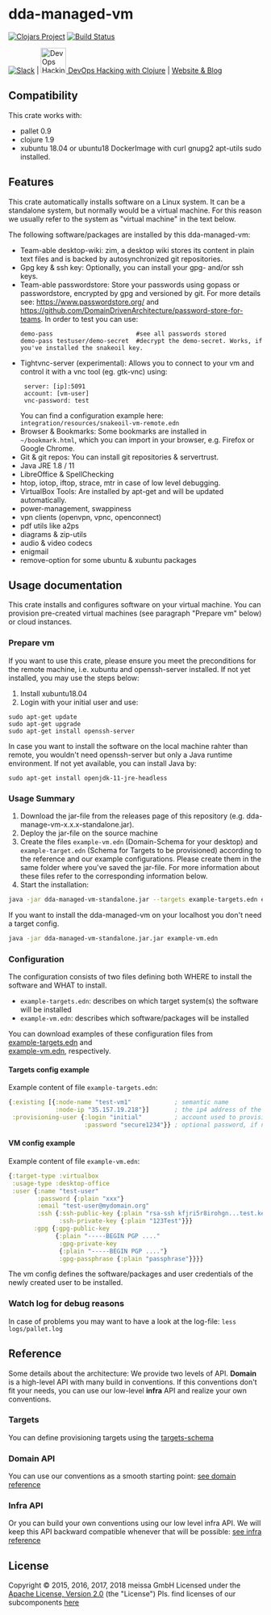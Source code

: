 # dda-managed-vm
[![Clojars Project](https://img.shields.io/clojars/v/dda/dda-managed-vm.svg)](https://clojars.org/dda/dda-managed-vm)
[![Build Status](https://travis-ci.org/DomainDrivenArchitecture/dda-managed-vm.svg?branch=master)](https://travis-ci.org/DomainDrivenArchitecture/dda-managed-vm)

[![Slack](https://img.shields.io/badge/chat-clojurians-green.svg?style=flat)](https://clojurians.slack.com/messages/#dda-pallet/) | [<img src="https://domaindrivenarchitecture.org/img/meetup.svg" width=50 alt="DevOps Hacking with Clojure Meetup"> DevOps Hacking with Clojure](https://www.meetup.com/de-DE/preview/dda-pallet-DevOps-Hacking-with-Clojure) | [Website & Blog](https://domaindrivenarchitecture.org)

## Compatibility

This crate works with:
 * pallet 0.9
 * clojure 1.9
 * xubuntu 18.04 or ubuntu18 DockerImage with curl gnupg2 apt-utils sudo installed.

## Features

This crate automatically installs software on a Linux system. It can be a standalone system, but normally would be a virtual machine. For this reason we usually refer to the system as "virtual machine" in the text below.

The following software/packages are installed by this dda-managed-vm:
 * Team-able desktop-wiki: zim, a desktop wiki stores its content in plain text files and is backed by autosynchronized git repositories.
 * Gpg key & ssh key: Optionally, you can install your gpg- and/or ssh keys.
 * Team-able passwordstore: Store your passwords using gopass or passwordstore, encrypted by gpg and versioned by git. For more details see: https://www.passwordstore.org/ and https://github.com/DomainDrivenArchitecture/password-store-for-teams. In order to test you can use:
   ```
   demo-pass                       #see all passwords stored
   demo-pass testuser/demo-secret  #decrypt the demo-secret. Works, if you've installed the snakeoil key.
   ```
 * Tightvnc-server (experimental): Allows you to connect to your vm and control it with a vnc tool (eg. gtk-vnc) using:
   ```
    server: [ip]:5091
    account: [vm-user]
    vnc-password: test
   ```
   You can find a configuration example here: `integration/resources/snakeoil-vm-remote.edn`
 * Browser & Bookmarks: Some bookmarks are installed in `~/bookmark.html`, which you can import in your browser, e.g. Firefox or Google Chrome.
 * Git & git repos: You can install git repositories & servertrust.
 * Java JRE 1.8 / 11
 * LibreOffice & SpellChecking
 * htop, iotop, iftop, strace, mtr in case of low level debugging.
 * VirtualBox Tools: Are installed by apt-get and will be updated automatically.
 * power-management, swappiness
 * vpn clients (openvpn, vpnc, openconnect)
 * pdf utils like a2ps
 * diagrams & zip-utils
 * audio & video codecs
 * enigmail
 * remove-option for some ubuntu & xubuntu packages

## Usage documentation

This crate installs and configures software on your virtual machine. You can provision pre-created virtual machines (see paragraph "Prepare vm" below) or cloud instances.

### Prepare vm

If you want to use this crate, please ensure you meet the preconditions for the remote machine, i.e. xubuntu and openssh-server installed. If not yet installed, you may use the steps below:
1. Install xubuntu18.04
2. Login with your initial user and use:
```
sudo apt-get update
sudo apt-get upgrade
sudo apt-get install openssh-server
```
In case you want to install the software on the local machine rahter than remote, you wouldn't need openssh-server but only a Java runtime environment. If not yet available, you can install Java by:
```
sudo apt-get install openjdk-11-jre-headless
```

### Usage Summary

1. Download the jar-file from the releases page of this repository (e.g. dda-manage-vm-x.x.x-standalone.jar).
2. Deploy the jar-file on the source machine
3. Create the files `example-vm.edn` (Domain-Schema for your desktop) and `example-target.edn` (Schema for Targets to be provisioned) according to the reference and our example configurations. Please create them in the same folder where you've saved the jar-file. For more information about these files refer to the corresponding information below.
4. Start the installation:
```bash
java -jar dda-managed-vm-standalone.jar --targets example-targets.edn example-vm.edn
```
If you want to install the dda-managed-vm on your localhost you don't need a target config.
```bash
java -jar dda-managed-vm-standalone.jar.jar example-vm.edn
```

### Configuration

The configuration consists of two files defining both WHERE to install the software and WHAT to install.
* `example-targets.edn`: describes on which target system(s) the software will be installed
* `example-vm.edn`: describes which software/packages will be installed

You can download examples of these configuration files from  
[example-targets.edn](https://github.com/DomainDrivenArchitecture/dda-managed-vm/blob/master/example-targets.edn) and  
[example-vm.edn](https://github.com/DomainDrivenArchitecture/dda-managed-vm/blob/master/example-vm.edn), respectively.

#### Targets config example
Example content of file `example-targets.edn`:
```clojure
{:existing [{:node-name "test-vm1"            ; semantic name
             :node-ip "35.157.19.218"}]       ; the ip4 address of the machine to be provisioned
 :provisioning-user {:login "initial"         ; account used to provision
                     :password "secure1234"}} ; optional password, if no ssh key is authorized
```

#### VM config example

Example content of file `example-vm.edn`:
```clojure
{:target-type :virtualbox
 :usage-type :desktop-office
 :user {:name "test-user"
        :password {:plain "xxx"}
        :email "test-user@mydomain.org"
        :ssh {:ssh-public-key {:plain "rsa-ssh kfjri5r8irohgn...test.key comment"}
              :ssh-private-key {:plain "123Test"}}}
       :gpg {:gpg-public-key
             {:plain "-----BEGIN PGP ...."
              :gpg-private-key
              {:plain "-----BEGIN PGP ...."}
              :gpg-passphrase {:plain "passphrase"}}}}
```

The vm config defines the software/packages and user credentials of the newly created user to be installed.

### Watch log for debug reasons

In case of problems you may want to have a look at the log-file:
`less logs/pallet.log`

## Reference

Some details about the architecture: We provide two levels of API. **Domain** is a high-level API with many build in conventions. If this conventions don't fit your needs, you can use our low-level **infra** API and realize your own conventions.

### Targets

You can define provisioning targets using the [targets-schema](https://github.com/DomainDrivenArchitecture/dda-pallet-commons/blob/master/doc/existing_spec.md)

### Domain API

You can use our conventions as a smooth starting point:
[see domain reference](doc/reference_domain.md)

### Infra API

Or you can build your own conventions using our low level infra API. We will keep this API backward compatible whenever that will be possible:
[see infra reference](doc/reference_infra.md)

## License

Copyright © 2015, 2016, 2017, 2018 meissa GmbH
Licensed under the [Apache License, Version 2.0](LICENSE) (the "License")
Pls. find licenses of our subcomponents [here](doc/SUBCOMPONENT_LICENSE)
